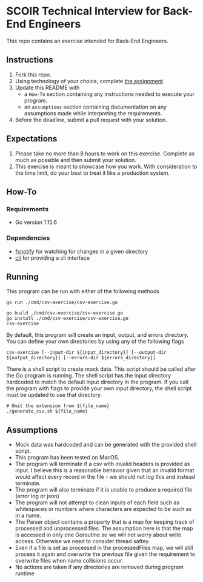 # SCOIR Technical Interview for Back-End Engineers
This repo contains an exercise intended for Back-End Engineers.

## Instructions
1. Fork this repo.
1. Using technology of your choice, complete [the assignment](./Assignment.md).
1. Update this README with
    * a `How-To` section containing any instructions needed to execute your program.
    * an `Assumptions` section containing documentation on any assumptions made while interpreting the requirements.
1. Before the deadline, submit a pull request with your solution.

## Expectations
1. Please take no more than 8 hours to work on this exercise. Complete as much as possible and then submit your solution.
2. This exercise is meant to showcase how you work. With consideration to the time limit, do your best to treat it like a production system.

## How-To
### Requirements
- Go version 1.15.6
### Dependencies
- [fsnotify](https://github.com/fsnotify/fsnotify) for watching for changes in a given directory
- [cli](https://github.com/urfave/cli) for providing a cli interface
## Running
This program can be run with either of the following methods
```
go run ./cmd/csv-exercise/csv-exercise.go
```
```
go build ./cmd/csv-exercise/csv-exercise.go
go install ./cmd/csv-exercise/csv-exercise.go
csv-exercise
```

By default, this program will create an input, output, and errors directory.
You can define your own directories by using any of the following flags
```
csv-exercise [--input-dir ${input_directory}] [--output-dir ${output_directory}] [--errors-dir ${errors_directory}]
```

There is a shell script to create mock data. This script should be called after the Go program is running.
The shell script has the input directory hardcoded to match the default input directory in the program.
If you call the program with flags to provide your own input directory, the shell script must be updated
to use that directory.
```
# Omit the extension from ${file_name}
./generate_csv.sh ${file_name}
```
## Assumptions
- Mock data was hardcoded and can be generated with the provided shell script.
- This program has been tested on MacOS.
- The program will terminate if a csv with invalid headers is provided as input.
I believe this is a reasonable behavior given that an invalid format would affect
every record in the file - we should not log this and instead terminate.
- The program will also terminate if it is unable to produce a required file (error log or json)
- The program will not attempt to clean inputs of each field such as whitespaces or numbers
where characters are expected to be such as in a name.
- The Parser object contains a property that is a map for keeping track of processed and unprocessed files.
The assumption here is that the map is accessed in only one Goroutine so we will not worry about write access.
Otherwise we need to consider thread saftey.
- Even if a file is set as processed in the processedFiles map, we will still process it again and overwrite
the previous file given the requirement to overwrite files when name collisions occur.
- No actions are taken if any directories are removed during program runtime